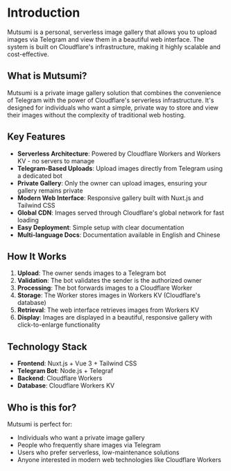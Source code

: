 # Introduction

Mutsumi is a personal, serverless image gallery that allows you to upload images via Telegram and view them in a beautiful web interface. The system is built on Cloudflare's infrastructure, making it highly scalable and cost-effective.

## What is Mutsumi?

Mutsumi is a private image gallery solution that combines the convenience of Telegram with the power of Cloudflare's serverless infrastructure. It's designed for individuals who want a simple, private way to store and view their images without the complexity of traditional web hosting.

## Key Features

- **Serverless Architecture**: Powered by Cloudflare Workers and Workers KV - no servers to manage
- **Telegram-Based Uploads**: Upload images directly from Telegram using a dedicated bot
- **Private Gallery**: Only the owner can upload images, ensuring your gallery remains private
- **Modern Web Interface**: Responsive gallery built with Nuxt.js and Tailwind CSS
- **Global CDN**: Images served through Cloudflare's global network for fast loading
- **Easy Deployment**: Simple setup with clear documentation
- **Multi-language Docs**: Documentation available in English and Chinese

## How It Works

1. **Upload**: The owner sends images to a Telegram bot
2. **Validation**: The bot validates the sender is the authorized owner
3. **Processing**: The bot forwards images to a Cloudflare Worker
4. **Storage**: The Worker stores images in Workers KV (Cloudflare's database)
5. **Retrieval**: The web interface retrieves images from Workers KV
6. **Display**: Images are displayed in a beautiful, responsive gallery with click-to-enlarge functionality

## Technology Stack

- **Frontend**: Nuxt.js + Vue 3 + Tailwind CSS
- **Telegram Bot**: Node.js + Telegraf
- **Backend**: Cloudflare Workers
- **Database**: Cloudflare Workers KV

## Who is this for?

Mutsumi is perfect for:
- Individuals who want a private image gallery
- People who frequently share images via Telegram
- Users who prefer serverless, low-maintenance solutions
- Anyone interested in modern web technologies like Cloudflare Workers